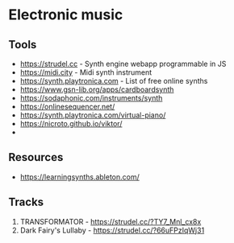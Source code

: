 # Electronic music

## Tools
- https://strudel.cc - Synth engine webapp programmable in JS
- https://midi.city - Midi synth instrument
- https://synth.playtronica.com - List of free online synths
- https://www.gsn-lib.org/apps/cardboardsynth
- https://sodaphonic.com/instruments/synth
- https://onlinesequencer.net/
- https://synth.playtronica.com/virtual-piano/
- https://nicroto.github.io/viktor/
- 

## Resources
- https://learningsynths.ableton.com/

## Tracks
01. TRANSFORMATOR - https://strudel.cc/?TY7_Mnl_cx8x
02. Dark Fairy's Lullaby - https://strudel.cc/?66uFPzIqWj31
